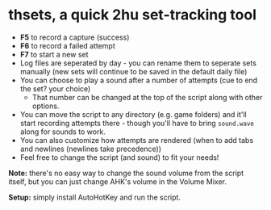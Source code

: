 # thsets, a quick 2hu set-tracking tool

* **F5** to record a capture (success)
* **F6** to record a failed attempt
* **F7** to start a new set
* Log files are seperated by day - you can rename them to seperate sets manually (new sets will continue to be saved in the default daily file)
* You can choose to play a sound after a number of attempts (cue to end the set? your choice)
  * That number can be changed at the top of the script along with other options.
* You can move the script to any directory (e.g. game folders) and it'll start recording attempts there - though you'll have to bring `sound.wave` along for sounds to work.
* You can also customize how attempts are rendered (when to add tabs and newlines (newlines take precedence))
* Feel free to change the script (and sound) to fit your needs!

**Note:** there's no easy way to change the sound volume from the script itself, but you can just change AHK's volume in the Volume Mixer.

**Setup:** simply install AutoHotKey and run the script.
